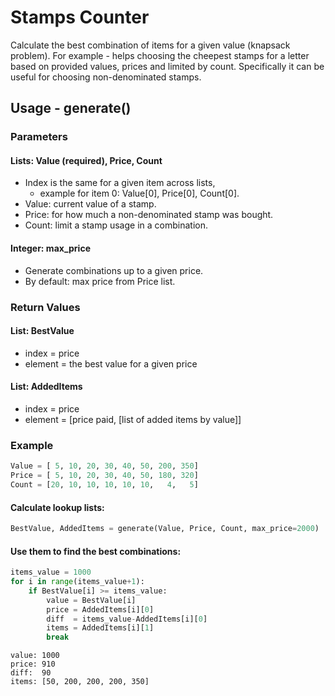 ﻿# Stamps Counter

Calculate the best combination of items for a given value (knapsack problem). For example - helps choosing the cheepest stamps for a letter based on provided values, prices and limited by count. Specifically it can be useful for choosing non-denominated stamps.


## Usage - generate()

### Parameters
#### Lists: Value (required), Price, Count
- Index is the same for a given item across lists,
  - example for item 0: Value[0], Price[0], Count[0].
- Value: current value of a stamp.
- Price: for how much a non-denominated stamp was bought.
- Count: limit a stamp usage in a combination.
#### Integer: max_price
- Generate combinations up to a given price.
- By default: max price from Price list.

### Return Values
#### List: BestValue
- index = price
- element = the best value for a given price
#### List: AddedItems
- index = price
- element = [price paid, [list of added items by value]]

### Example
```python
Value = [ 5, 10, 20, 30, 40, 50, 200, 350]
Price = [ 5, 10, 20, 30, 40, 50, 180, 320]
Count = [20, 10, 10, 10, 10, 10,   4,   5]
```
#### Calculate lookup lists:
```python
BestValue, AddedItems = generate(Value, Price, Count, max_price=2000)
```
#### Use them to find the best combinations:
```python
items_value = 1000
for i in range(items_value+1):
    if BestValue[i] >= items_value:
        value = BestValue[i]
        price = AddedItems[i][0]
        diff  = items_value-AddedItems[i][0]
        items = AddedItems[i][1]
        break
```
```
value: 1000
price: 910
diff:  90
items: [50, 200, 200, 200, 350]
```